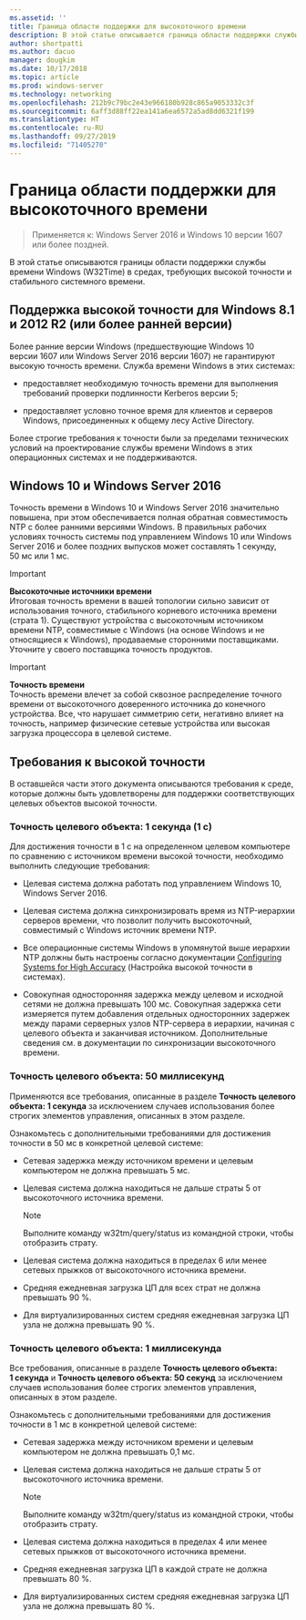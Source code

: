 ```yaml
---
ms.assetid: ''
title: Граница области поддержки для высокоточного времени
description: В этой статье описывается граница области поддержки службы времени Windows (W32Time) в средах, требующих высокой точности и стабильного системного времени.
author: shortpatti
ms.author: dacuo
manager: dougkim
ms.date: 10/17/2018
ms.topic: article
ms.prod: windows-server
ms.technology: networking
ms.openlocfilehash: 212b9c79bc2e43e966180b928c865a9053332c3f
ms.sourcegitcommit: 6aff3d88ff22ea141a6ea6572a5ad8dd6321f199
ms.translationtype: HT
ms.contentlocale: ru-RU
ms.lasthandoff: 09/27/2019
ms.locfileid: "71405270"
---
```

# <a name="support-boundary-for-high-accuracy-time"></a>Граница области поддержки для высокоточного времени

>Применяется к: Windows Server 2016 и Windows 10 версии 1607 или более поздней.

В этой статье описываются границы области поддержки службы времени Windows (W32Time) в средах, требующих высокой точности и стабильного системного времени.

## <a name="high-accuracy-support-for-windows-81-and-2012-r2-or-prior"></a>Поддержка высокой точности для Windows 8.1 и 2012 R2 (или более ранней версии)

Более ранние версии Windows (предшествующие Windows 10 версии 1607 или Windows Server 2016 версии 1607) не гарантируют высокую точность времени. Служба времени Windows в этих системах:

-   предоставляет необходимую точность времени для выполнения требований проверки подлинности Kerberos версии 5;

-   предоставляет условно точное время для клиентов и серверов Windows, присоединенных к общему лесу Active Directory.

Более строгие требования к точности были за пределами технических условий на проектирование службы времени Windows в этих операционных системах и не поддерживаются.

## <a name="windows-10-and-windows-server-2016"></a>Windows 10 и Windows Server 2016

Точность времени в Windows 10 и Windows Server 2016 значительно повышена, при этом обеспечивается полная обратная совместимость NTP с более ранними версиями Windows. В правильных рабочих условиях точность системы под управлением Windows 10 или Windows Server 2016 и более поздних выпусков может составлять 1 секунду, 50 мс или 1 мс.

>[!IMPORTANT]
>**Высокоточные источники времени**<br>
>Итоговая точность времени в вашей топологии сильно зависит от использования точного, стабильного корневого источника времени (страта 1). Существуют устройства с высокоточным источником времени NTP, совместимые с Windows (на основе Windows и не относящиеся к Windows), продаваемые сторонними поставщиками. Уточните у своего поставщика точность продуктов.

>[!IMPORTANT]
>**Точность времени**<br>
>Точность времени влечет за собой сквозное распределение точного времени от высокоточного доверенного источника до конечного устройства. Все, что нарушает симметрию сети, негативно влияет на точность, например физические сетевые устройства или высокая загрузка процессора в целевой системе.

## <a name="high-accuracy-requirements"></a>Требования к высокой точности

В оставшейся части этого документа описываются требования к среде, которые должны быть удовлетворены для поддержки соответствующих целевых объектов высокой точности.

### <a name="target-accuracy-1-second-1s"></a>Точность целевого объекта: 1 секунда (1 с)

Для достижения точности в 1 с на определенном целевом компьютере по сравнению с источником времени высокой точности, необходимо выполнить следующие требования:

-   Целевая система должна работать под управлением Windows 10, Windows Server 2016.

-   Целевая система должна синхронизировать время из NTP-иерархии серверов времени, что позволит получить высокоточный, совместимый с Windows источник времени NTP.

-   Все операционные системы Windows в упомянутой выше иерархии NTP должны быть настроены согласно документации [Configuring Systems for High Accuracy](configuring-systems-for-high-accuracy.md) (Настройка высокой точности в системах).

-   Совокупная односторонняя задержка между целевом и исходной сетями не должна превышать 100 мс. Совокупная задержка сети измеряется путем добавления отдельных односторонних задержек между парами серверных узлов NTP-сервера в иерархии, начиная с целевого объекта и заканчивая источником. Дополнительные сведения см. в документации по синхронизации высокоточного времени.

### <a name="target-accuracy-50-milliseconds"></a>Точность целевого объекта: 50 миллисекунд

Применяются все требования, описанные в разделе **Точность целевого объекта: 1 секунда** за исключением случаев использования более строгих элементов управления, описанных в этом разделе.

Ознакомьтесь с дополнительными требованиями для достижения точности в 50 мс в конкретной целевой системе:

-   Сетевая задержка между источником времени и целевым компьютером не должна превышать 5 мс.

-   Целевая система должна находиться не дальше страты 5 от высокоточного источника времени.

    >[!Note]
    >Выполните команду w32tm/query/status из командной строки, чтобы отобразить страту.

-   Целевая система должна находиться в пределах 6 или менее сетевых прыжков от высокоточного источника времени.

-   Средняя ежедневная загрузка ЦП для всех страт не должна превышать 90 %.

-   Для виртуализированных систем средняя ежедневная загрузка ЦП узла не должна превышать 90 %.

### <a name="target-accuracy-1-millisecond"></a>Точность целевого объекта: 1 миллисекунда

Все требования, описанные в разделе **Точность целевого объекта: 1 секунда** и **Точность целевого объекта: 50 секунд** за исключением случаев использования более строгих элементов управления, описанных в этом разделе.

Ознакомьтесь с дополнительными требованиями для достижения точности в 1 мс в конкретной целевой системе:

-   Сетевая задержка между источником времени и целевым компьютером не должна превышать 0,1 мс.

-   Целевая система должна находиться не дальше страты 5 от высокоточного источника времени.

    >[!Note]
    >Выполните команду w32tm/query/status из командной строки, чтобы отобразить страту.

-   Целевая система должна находиться в пределах 4 или менее сетевых прыжков от высокоточного источника времени.

-   Средняя ежедневная загрузка ЦП в каждой страте не должна превышать 80 %.

-   Для виртуализированных систем средняя ежедневная загрузка ЦП узла не должна превышать 80 %.
